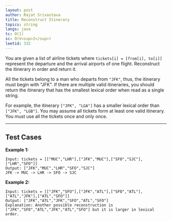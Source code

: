 ```yaml
---
layout: post
author: Rajat Srivastava
title: Reconstruct Itinerary
topics: string
langs: java
tc: O(1)
sc: O(V<sup>2</sup>)
leetid: 332
---
```


You are given a list of airline tickets where `tickets[i] = [from[i], to[i]]` represent the departure and the arrival airports of one flight. 
Reconstruct the itinerary in order and return it.

All the tickets belong to a man who departs from `"JFK"`, thus, the itinerary must begin with "JFK". 
If there are multiple valid itineraries, you should return the itinerary that has the smallest lexical order when read as a single string.

For example, the itinerary `["JFK", "LGA"]` has a smaller lexical order than `["JFK", "LGB"]`.
You may assume all tickets form at least one valid itinerary. You must use all the tickets once and only once.

---

## Test Cases

**Example 1:** 
```
Input: tickets = [["MUC","LHR"],["JFK","MUC"],["SFO","SJC"],["LHR","SFO"]]
Output: ["JFK","MUC","LHR","SFO","SJC"]
JFK -> MUC -> LHR -> SFO -> SJC
```

**Example 2:** 
```
Input: tickets = [["JFK","SFO"],["JFK","ATL"],["SFO","ATL"],["ATL","JFK"],["ATL","SFO"]]
Output: ["JFK","ATL","JFK","SFO","ATL","SFO"]
Explanation: Another possible reconstruction is ["JFK","SFO","ATL","JFK","ATL","SFO"] but it is larger in lexical order.
```
